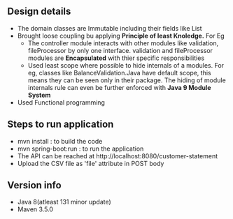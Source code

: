 
## Design details

<ul>
<li>The domain classes are Immutable including their fields like List</li>
<li>Brought loose coupling bu applying <b>Principle of least Knoledge.</b> For Eg</b>
    <ul><li>The controller module interacts with other modules like validation, fileProcessor by only one 
    interface. validation and fileProcessor modules are <b>Encapsulated</b> with thier specific responsibilities</li>
    <li>Used least scope where possible to hide internals of a modules. For eg,  classes like BalanceValidation.Java have default scope, this means they can be seen only in their package.
    The hiding of module internals rule can even be further enforced with <b>Java 9 Module System</b></li>
    </ul>
</li>
<li>Used Functional programming</li>
</ul>

## Steps to run application
<ul>
<li>mvn install : to build the code</li>
<li>mvn spring-boot:run : to run the application</li>
<li>The API can be reached at http://localhost:8080/customer-statement</li>
<li>Upload the CSV file as 'file' attribute in POST body </li>
</ul>

## Version info
<ul>
<li>Java 8(atleast 131 minor update)</li>
<li>Maven 3.5.0</li>
</ul>
